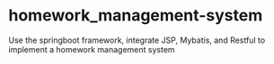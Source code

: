 # homework_management-system
Use the springboot framework, integrate JSP, Mybatis, and Restful to implement a homework management system
